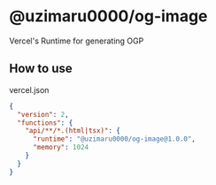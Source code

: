 # @uzimaru0000/og-image

Vercel's Runtime for generating OGP

## How to use

vercel.json

```json
{
  "version": 2,
  "functions": {
    "api/**/*.(html|tsx)": {
      "runtime": "@uzimaru0000/og-image@1.0.0",
      "memory": 1024
    }
  }
}
```
